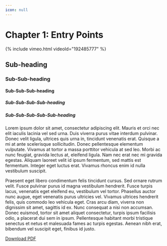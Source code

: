 ```yaml
---
icon: null
---
```


# Chapter 1: Entry Points

{% include vimeo.html videoId="192485777" %}

## Sub-heading
### Sub-Sub-heading
#### Sub-Sub-Sub-heading
##### Sub-Sub-Sub-Sub-heading
##### Sub-Sub-Sub-Sub-Sub-heading
Lorem ipsum dolor sit amet, consectetur adipiscing elit. Mauris et orci nec elit iaculis lacinia vel sed urna. Duis viverra purus vitae interdum pulvinar. Donec velit ligula, ultrices quis urna in, tincidunt venenatis erat. Quisque a mi at ante scelerisque sollicitudin. Donec pellentesque elementum vulputate. Vivamus at tortor a massa porttitor vehicula at sed leo. Morbi ac nunc feugiat, gravida lectus at, eleifend ligula. Nam nec erat nec mi gravida egestas. Aliquam laoreet velit id ipsum fermentum, sed mattis est fermentum. Integer eget luctus erat. Vivamus rhoncus enim id nulla vestibulum suscipit.

Praesent eget libero condimentum felis tincidunt cursus. Sed ornare rutrum velit. Fusce pulvinar purus id magna vestibulum hendrerit. Fusce turpis lacus, venenatis eget eleifend eu, vestibulum vel tortor. Phasellus auctor nunc augue, eget venenatis purus ultricies vel. Vivamus ultrices hendrerit felis, quis commodo leo vehicula eget. Cras arcu diam, viverra non dignissim sit amet, sagittis id ex. Nunc consequat a nisi non accumsan. Donec euismod, tortor sit amet aliquet consectetur, turpis ipsum facilisis odio, a placerat dui sem in ipsum. Pellentesque habitant morbi tristique senectus et netus et malesuada fames ac turpis egestas. Aenean nibh erat, bibendum vel suscipit eget, finibus id justo.

[Download PDF](/downloads/chapter1.pdf)